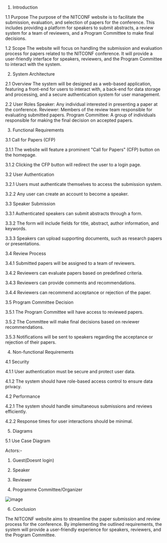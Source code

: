 1. Introduction

1.1 Purpose
The purpose of the NITCONF website is to facilitate the submission, evaluation, and selection of papers for the conference. This includes providing a platform for speakers to submit abstracts, a review system for a team of reviewers, and a Program Committee to make final decisions.

1.2 Scope
The website will focus on handling the submission and evaluation process for papers related to the NITCONF conference. It will provide a user-friendly interface for speakers, reviewers, and the Program Committee to interact with the system.

2. System Architecture
   
2.1 Overview
The system will be designed as a web-based application, featuring a front-end for users to interact with, a back-end for data storage and processing, and a secure authentication system for user management.

2.2 User Roles
Speaker: Any individual interested in presenting a paper at the conference.
Reviewer: Members of the review team responsible for evaluating submitted papers.
Program Committee: A group of individuals responsible for making the final decision on accepted papers.

3. Functional Requirements
   
3.1 Call for Papers (CFP)

3.1.1 The website will feature a prominent "Call for Papers" (CFP) button on the homepage.

3.1.2 Clicking the CFP button will redirect the user to a login page.

3.2 User Authentication

3.2.1 Users must authenticate themselves to access the submission system.

3.2.2 Any user can create an account to become a speaker.

3.3 Speaker Submission

3.3.1 Authenticated speakers can submit abstracts through a form.

3.3.2 The form will include fields for title, abstract, author information, and keywords.

3.3.3 Speakers can upload supporting documents, such as research papers or presentations.

3.4 Review Process

3.4.1 Submitted papers will be assigned to a team of reviewers.

3.4.2 Reviewers can evaluate papers based on predefined criteria.

3.4.3 Reviewers can provide comments and recommendations.

3.4.4 Reviewers can recommend acceptance or rejection of the paper.

3.5 Program Committee Decision

3.5.1 The Program Committee will have access to reviewed papers.

3.5.2 The Committee will make final decisions based on reviewer recommendations.

3.5.3 Notifications will be sent to speakers regarding the acceptance or rejection of their papers.

4. Non-functional Requirements
   
4.1 Security

4.1.1 User authentication must be secure and protect user data.

4.1.2 The system should have role-based access control to ensure data privacy.

4.2 Performance

4.2.1 The system should handle simultaneous submissions and reviews efficiently.

4.2.2 Response times for user interactions should be minimal.




5. Diagrams

5.1 Use Case Diagram

Actors:- 
1. Guest(Doesnt login)
         
2. Speaker
         
3. Reviewer
         
4. Programme Committee/Organizer

   
![image](https://github.com/SauravB210489CS/selab23_basics/assets/155982778/1c2726fc-f33d-4bf8-b674-7852f1463f54)



6. Conclusion
   
The NITCONF website aims to streamline the paper submission and review process for the conference. By implementing the outlined requirements, the system will provide a user-friendly experience for speakers, reviewers, and the Program Committee.
